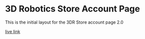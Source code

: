 # 3D Robotics Store Account Page
This is the initial layout for the 3DR Store account page 2.0

[live link](http://kaitlynhova.github.io/3dr_account_page)

